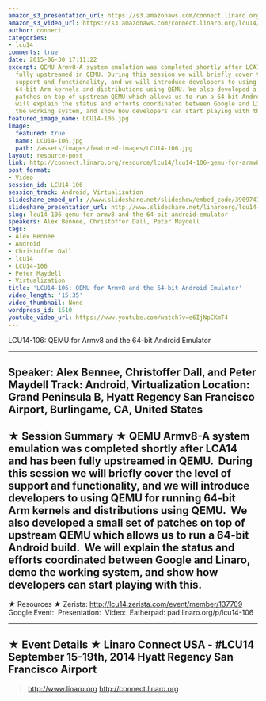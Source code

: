 ```yaml
---
amazon_s3_presentation_url: https://s3.amazonaws.com/connect.linaro.org/hkg15/Videos/09-15-Monday/LCU14-106.pdf
amazon_s3_video_url: https://s3.amazonaws.com/connect.linaro.org/lcu14/videos/09-15-Monday/LCU14-106-+QEMU+for+Armv8+and+the+64-bit+Android+Emulator.mp4
author: connect
categories:
- lcu14
comments: true
date: 2015-06-30 17:11:22
excerpt: QEMU Armv8-A system emulation was completed shortly after LCA14 and has been
  fully upstreamed in QEMU. During this session we will briefly cover the level of
  support and functionality, and we will introduce developers to using QEMU for running
  64-bit Arm kernels and distributions using QEMU. We also developed a small set of
  patches on top of upstream QEMU which allows us to run a 64-bit Android build. We
  will explain the status and efforts coordinated between Google and Linaro, demo
  the working system, and show how developers can start playing with this.
featured_image_name: LCU14-106.jpg
image:
  featured: true
  name: LCU14-106.jpg
  path: /assets/images/featured-images/LCU14-106.jpg
layout: resource-post
link: http://connect.linaro.org/resource/lcu14/lcu14-106-qemu-for-armv8-and-the-64-bit-android-emulator/
post_format:
- Video
session_id: LCU14-106
session_track: Android, Virtualization
slideshare_embed_url: //www.slideshare.net/slideshow/embed_code/39097410
slideshare_presentation_url: http://www.slideshare.net/linaroorg/lcu14-106-qemu-for-ar-mv8-and-the-64bit-android-emulator-39097410
slug: lcu14-106-qemu-for-armv8-and-the-64-bit-android-emulator
speakers: Alex Bennee, Christoffer Dall, Peter Maydell
tags:
- Alex Bennee
- Android
- Christoffer Dall
- lcu14
- LCU14-106
- Peter Maydell
- Virtualization
title: 'LCU14-106: QEMU for Armv8 and the 64-bit Android Emulator'
video_length: '15:35'
video_thumbnail: None
wordpress_id: 1510
youtube_video_url: https://www.youtube.com/watch?v=e6IjNpCKmT4
---
```


LCU14-106: QEMU for Armv8 and the 64-bit Android Emulator

---------------------------------------------------

Speaker: Alex Bennee, Christoffer Dall, and Peter Maydell
Track: Android, Virtualization
Location: Grand Peninsula B, Hyatt Regency San Francisco Airport, Burlingame, CA, United States
---------------------------------------------------

★ Session Summary ★
QEMU Armv8-A system emulation was completed shortly after LCA14 and has been fully upstreamed in QEMU.  During this session we will briefly cover the level of support and functionality, and we will introduce developers to using QEMU for running 64-bit Arm kernels and distributions using QEMU.  We also developed a small set of patches on top of upstream QEMU which allows us to run a 64-bit Android build.  We will explain the status and efforts coordinated between Google and Linaro, demo the working system, and show how developers can start playing with this.
---------------------------------------------------

★ Resources ★
Zerista: http://lcu14.zerista.com/event/member/137709
Google Event: 
Presentation: 
Video: 
Eatherpad: pad.linaro.org/p/lcu14-106

---------------------------------------------------

★ Event Details ★
Linaro Connect USA - #LCU14
September 15-19th, 2014
Hyatt Regency San Francisco Airport
---------------------------------------------------

> http://www.linaro.org
> http://connect.linaro.org